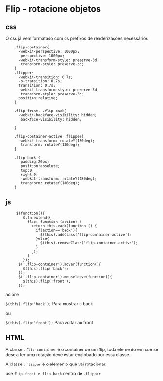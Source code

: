 # Flip - rotacione objetos

## css

O css já vem formatado com os prefixos de renderizações necessários
```
    .flip-container{
      -webkit-perspective: 1000px;
       perspective: 1000px;
      -webkit-transform-style: preserve-3d;
       transform-style: preserve-3d;
    }
    .flipper{
      -webkit-transition: 0.7s;
      -o-transition: 0.7s;
      transition: 0.7s;
      -webkit-transform-style: preserve-3d;
       transform-style: preserve-3d;
      position:relative;
    }
  
    .flip-front, .flip-back{
      -webkit-backface-visibility: hidden;
       backface-visibility: hidden;
      
    }
   
    .flip-container-active .flipper{ 
      -webkit-transform: rotateY(180deg); 
       transform: rotateY(180deg);
    }
    
    .flip-back {
       padding:20px;
       position:absolute;
       top:0;
       right:0;
       -webkit-transform: rotateY(180deg);
       transform: rotateY(180deg);
    }
```
## js
```
     $(function(){
        $.fn.extend({
          flip: function (action) {
            return this.each(function () {
              if(action=='back'){
                $(this).addClass('flip-container-active');
              }else{ 
                $(this).removeClass('flip-container-active');
              }
            });
          }
        });
      $('.flip-container').hover(function(){
        $(this).flip('back');
      });
      $('.flip-container').mouseleave(function(){
        $(this).flip('front');
      });
```
acione 

```$(this).flip('back');``` Para mostrar o back

ou

```$(this).flip('front');``` Para voltar ao front

## HTML

A classe ```.flip-container``` é o container de um flip, todo elemento em que se deseja ter uma rotação deve estar englobado por essa classe.

A classe ```.flipper``` é o elemento que vai rotacionar.

use ```flip-front e flip-back``` dentro de ```.flipper```



